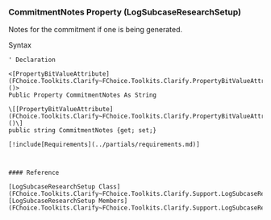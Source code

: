 ﻿### CommitmentNotes Property (LogSubcaseResearchSetup)

Notes for the commitment if one is being generated.

Syntax

```vbnet
' Declaration

<[PropertyBitValueAttribute](FChoice.Toolkits.Clarify~FChoice.Toolkits.Clarify.PropertyBitValueAttribute.md)()>
Public Property CommitmentNotes As String

\[[PropertyBitValueAttribute](FChoice.Toolkits.Clarify~FChoice.Toolkits.Clarify.PropertyBitValueAttribute.md)()\]
public string CommitmentNotes {get; set;}

[!include[Requirements](../partials/requirements.md)]



#### Reference

[LogSubcaseResearchSetup Class](FChoice.Toolkits.Clarify~FChoice.Toolkits.Clarify.Support.LogSubcaseResearchSetup.md)  
[LogSubcaseResearchSetup Members](FChoice.Toolkits.Clarify~FChoice.Toolkits.Clarify.Support.LogSubcaseResearchSetup_members.md)